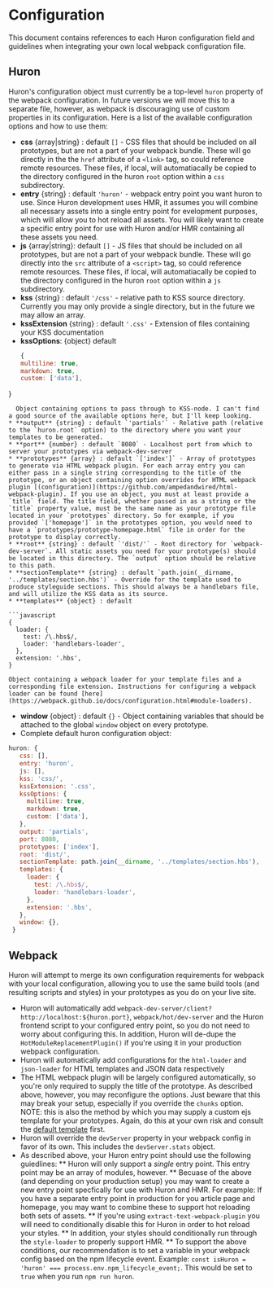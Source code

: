# Configuration

This document contains references to each Huron configuration field and guidelines when integrating your own local webpack configuration file.

## Huron
Huron's configuration object must currently be a top-level `huron` property of the webpack configuration. In future versions we will move this to a separate file, however, as webpack is discouraging use of custom properties in its configuration. Here is a list of the available configuration options and how to use them:
 * **css** {array|string} : default `[]` - CSS files that should be included on all prototypes, but are not a part of your webpack bundle. These will go directly in the the `href` attribute of a `<link>` tag, so could reference remote resources. These files, if local, will automatiacally be copied to the directory configured in the huron `root` option within a `css` subdirectory.
 * **entry** {string} : default `'huron'` - webpack entry point you want huron to use. Since Huron development uses HMR, it assumes you will combine all necessary assets into a single entry point for evelopment purposes, which will allow you to hot reload all assets. You will likely want to create a specific entry point for use with Huron and/or HMR containing all these assets you need.
 * **js** {array|string}: default `[]` - JS files that should be included on all prototypes, but are not a part of your webpack bundle. These will go directly into the `src` attribute of a `<script>` tag, so could reference remote resources. These files, if local, will automatiacally be copied to the directory configured in the huron `root` option within a `js` subdirectory.
 * **kss** {string} : default `'/css'` - relative path to KSS source directory. Currently you may only provide a single directory, but in the future we may allow an array.
 * **kssExtension** {string} : default `'.css'` - Extension of files containing your KSS documentation
 * **kssOptions**: {object} default
 	```javascript
 	{
    multiline: true,
    markdown: true,
    custom: ['data'],
  }
  ```
    Object containing options to pass through to KSS-node. I can't find a good source of the available options here, but I'll keep looking.
 * **output** {string} : default `'partials'` - Relative path (relative to the `huron.root` option) to the directory where you want your templates to be generated.
 * **port** {number} : default `8080` - Localhost port from which to server your prototypes via webpack-dev-server
 * **prototypes** {array} : default `['index']` - Array of prototypes to generate via HTML webpack plugin. For each array entry you can either pass in a single string corresponding to the title of the prototype, or an object containing option overrides for HTML webpack plugin [(configuration)](https://github.com/ampedandwired/html-webpack-plugin). If you use an object, you must at least provide a `title` field. The title field, whether passed in as a string or the `title` property value, must be the same name as your prototype file located in your `prototypes` directory. So for example, if you provided `['homepage']` in the prototypes option, you would need to have a `prototypes/prototype-homepage.html` file in order for the prototype to display correctly.
 * **root** {string} : default `'dist/'` - Root directory for `webpack-dev-server`. All static assets you need for your prototype(s) should be located in this directory. The `output` option should be relative to this path.
 * **sectionTemplate** {string} : default `path.join(__dirname, '../templates/section.hbs')` - Override for the template used to produce styleguide sections. This should always be a handlebars file, and will utilize the KSS data as its source.
 * **templates** {object} : default

  ```javascript
  {
    loader: {
      test: /\.hbs$/,
      loader: 'handlebars-loader',
    },
    extension: '.hbs',
  }
  ```

    Object containing a webpack loader for your template files and a corresponding file extension. Instructions for configuring a webpack loader can be found [here](https://webpack.github.io/docs/configuration.html#module-loaders).
 * **window** {object} : default `{}` - Object containing variables that should be attached to the global `window` object on every prototype.
 * Complete default huron configuration object:

 ```javascript
 huron: {
    css: [],
    entry: 'huron',
    js: [],
    kss: 'css/',
    kssExtension: '.css',
    kssOptions: {
      multiline: true,
      markdown: true,
      custom: ['data'],
    },
    output: 'partials',
    port: 8080,
    prototypes: ['index'],
    root: 'dist/',
    sectionTemplate: path.join(__dirname, '../templates/section.hbs'),
    templates: {
      loader: {
        test: /\.hbs$/,
        loader: 'handlebars-loader',
      },
      extension: '.hbs',
    },
    window: {},
  }
  ```

## Webpack
Huron will attempt to merge its own configuration requirements for webpack with your local configuration, allowing you to use the same build tools (and resulting scripts and styles) in your prototypes as you do on your live site.
 * Huron will automatically add `webpack-dev-server/client?http://localhost:${huron.port}`, `webpack/hot/dev-server` and the Huron frontend script to your configured entry point, so you do not need to worry about configuring this. In addition, Huron will de-dupe the `HotModuleReplacementPlugin()` if you're using it in your production webpack configuration.
 * Huron will automatically add configurations for the `html-loader` and `json-loader` for HTML templates and JSON data respectively
 * The HTML webpack plugin will be largely configured automatically, so you're only required to supply the title of the prototype. As described above, however, you may reconfigure the options. Just beware that this may break your setup, especially if you override the `chunks` option. NOTE: this is also the method by which you may supply a custom ejs template for your prototypes. Again, do this at your own risk and consult the [default template](../templates/prototype-teplate.ejs) first.
 * Huron will override the `devServer` property in your webpack config in favor of its own. This includes the `devServer.stats` object.
 * As described above, your Huron entry point should use the following guiedlines:
 	** Huron will only support a _single_ entry point. This entry point may be an array of modules, however.
 	** Becuase of the above (and depending on your production setup) you may want to create a new entry point specfically for use with Huron and HMR. For example: If you have a separate entry point in production for you article page and homepage, you may want to combine these to support hot reloading both sets of assets.
 	** If you're using `extract-text-webpack-plugin` you will need to conditionally disable this for Huron in order to hot reload your styles.
 	** In addition, your styles should conditionally run through the `style-loader` to properly support HMR.
 	** To support the above conditions, our recommendation is to set a variable in your webpack config based on the npm lifecycle event. Example: `const isHuron = 'huron' === process.env.npm_lifecycle_event;`. This would be set to `true` when you run `npm run huron`.
